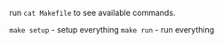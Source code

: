 run `cat Makefile` to see available commands.

`make setup` - setup everything
`make run` - run everything

